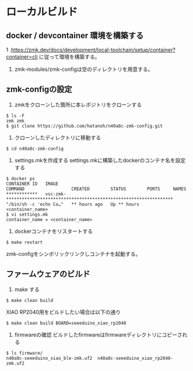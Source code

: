# ローカルビルド
## docker / devcontainer 環境を構築する
1 .https://zmk.dev/docs/development/local-toolchain/setup/container?container=cli に従って環境を構築する。
1. zmk-modules/zmk-configは空のディレクトリを用意する。

## zmk-configの設定
1. zmkをクローンした箇所に本レポジトリをクローンする
```
$ ls -F
zmk	zmk
$ git clone https://github.com/hatanoh/n40a8c-zmk-config.git
```
1. クローンしたディレクトリに移動する
```
$ cd n40a8c-zmk-config
```
1. settings.mkを作成する
settings.mkに構築したdockerのコンテナ名を設定する
```
$ docker ps
CONTAINER ID   IMAGE                                                                      COMMAND                  CREATED        STATUS        PORTS     NAMES
************   vsc-zmk-****************************************************************   "/bin/sh -c 'echo Co…"   ** hours ago   Up ** hours             <container_name>
$ vi settings.mk
container_name = <container_name>
```
1. dockerコンテナをリスタートする
```
$ make restart
```
zmk-configをシンボリックリンクしコンテナを起動する。

## ファームウェアのビルド
1. make する
```
$ make clean build
```
XIAO RP2040用をビルドしたい場合は以下の通り
```
$ make clean build BOARD=seeeduino_xiao_rp2040
```
1. firmwareの確認
ビルドしたfirmwareはfirmwareディレクトリにコピーされる
```
$ ls firmware/
n40a8c-seeeduino_xiao_ble-zmk.uf2  n40a8c-seeeduino_xiao_rp2040-zmk.uf2
```

